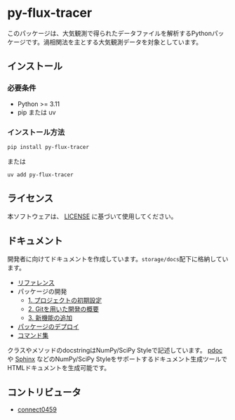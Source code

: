 # py-flux-tracer

このパッケージは、大気観測で得られたデータファイルを解析するPythonパッケージです。渦相関法を主とする大気観測データを対象としています。

## インストール

### 必要条件

- Python >= 3.11
- pip または uv

### インストール方法

```bash
pip install py-flux-tracer
```

または

```bash
uv add py-flux-tracer
```

## ライセンス

本ソフトウェアは、 [LICENSE](https://github.com/connect0459/py_flux_tracer/blob/main/LICENSE) に基づいて使用してください。

## ドキュメント

開発者に向けてドキュメントを作成しています。`storage/docs`配下に格納しています。

- [リファレンス](./storage/docs/references.md)
- パッケージの開発
  - [1. プロジェクトの初期設定](./storage/docs/development/1-init-project.md)
  - [2. Gitを用いた開発の概要](./storage/docs/development/2-overview-git.md)
  - [3. 新機能の追加](./storage/docs/development/3-add-features.md)
- [パッケージのデプロイ](./storage/docs/deployment.md)
- [コマンド集](./storage/docs/cmd.md)

クラスやメソッドのdocstringはNumPy/SciPy Styleで記述しています。 [pdoc](https://github.com/pdoc3/pdoc) や [Sphinx](https://github.com/sphinx-doc/sphinx) などのNumPy/SciPy Styleをサポートするドキュメント生成ツールでHTMLドキュメントを生成可能です。

## コントリビュータ

- [connect0459](https://github.com/connect0459)
